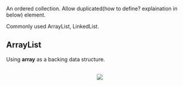 An ordered collection. Allow duplicated(how to define? explaination in below) element.  

Commonly used ArrayList, LinkedList.  

##  ArrayList  

Using **array** as a backing data structure.   

<br>
<div align="center">
    <img src="https://github.com/shenkaidong/Core-Java-Basic/tree/master/note/java/06%20-%20Collections%20-%20List/pic/Assignment_6_1.png">
</div>
<br>
